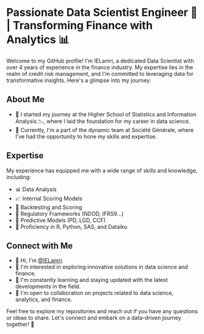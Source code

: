 # Passionate Data Scientist Engineer 🚀 | Transforming Finance with Analytics 📊

Welcome to my GitHub profile! I'm IELamri, a dedicated Data Scientist with over 4 years of experience in the finance industry. My expertise lies in the realm of credit risk management, and I'm committed to leveraging data for transformative insights. Here's a glimpse into my journey:

## About Me
- 🏦 I started my journey at the Higher School of Statistics and Information Analysis 📉, where I laid the foundation for my career in data science.
- 💼 Currently, I'm a part of the dynamic team at Société Générale, where I've had the opportunity to hone my skills and expertise.

## Expertise
My experience has equipped me with a wide range of skills and knowledge, including:
- 📊 Data Analysis
- 📈 Internal Scoring Models
- 🧪 Backtesting and Scoring
- 📝 Regulatory Frameworks (NDOD, IFRS9...)
- 🧮 Predictive Models (PD, LGD, CCF)
- 🧰 Proficiency in R, Python, SAS, and Dataiku

## Connect with Me
- 👋 Hi, I'm [@IELamri](https://www.linkedin.com/in/ichrak-el-amri/).
- 👀 I'm interested in exploring innovative solutions in data science and finance.
- 🌱 I'm constantly learning and staying updated with the latest developments in the field.
- 💞️ I'm open to collaboration on projects related to data science, analytics, and finance.

Feel free to explore my repositories and reach out if you have any questions or ideas to share. Let's connect and embark on a data-driven journey together! 🌟
